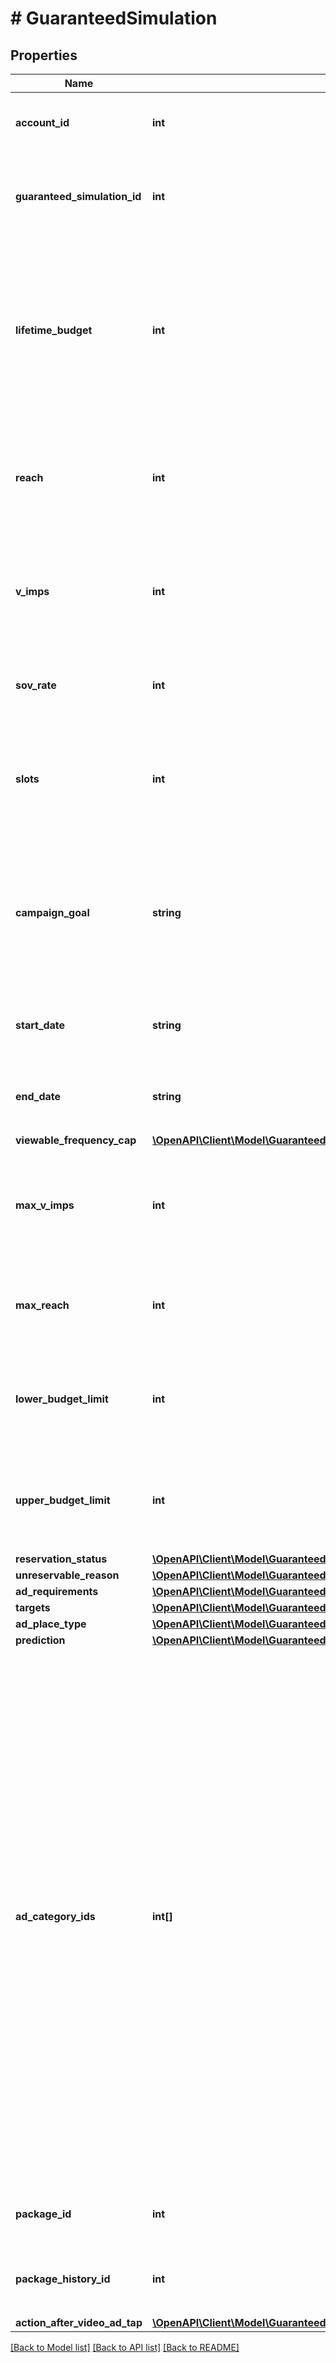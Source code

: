 # # GuaranteedSimulation

## Properties

Name | Type | Description | Notes
------------ | ------------- | ------------- | -------------
**account_id** | **int** | &lt;div lang&#x3D;\&quot;ja\&quot;&gt; アカウントIDです。&lt;br&gt; このフィールドは、リクエストの場合は必須です。 &lt;/div&gt; &lt;div lang&#x3D;\&quot;en\&quot;&gt; Account ID.&lt;br&gt; This field is required in requests. &lt;/div&gt; | [optional]
**guaranteed_simulation_id** | **int** | &lt;div lang&#x3D;\&quot;ja\&quot;&gt; シミュレーションIDです。&lt;br&gt; このフィールドは、レスポンスの際に返却されますが、リクエストの際には無視されます。 &lt;/div&gt; &lt;div lang&#x3D;\&quot;en\&quot;&gt; Simulation ID.&lt;br&gt; Although this field will be returned in the response, it will be ignored on input. &lt;/div&gt; | [optional]
**lifetime_budget** | **int** | &lt;div lang&#x3D;\&quot;ja\&quot;&gt; キャンペーンの通期予算額です。&lt;br&gt; ※この「通期予算」は、キャンペーンの全期間を通じて消費される予算を意味します。&lt;br&gt; ADD時、このフィールドは省略可能となります。&lt;br&gt; ※lifetimeBudget, reach, vImps, slotsは同時に設定することができません。 &lt;/div&gt; &lt;div lang&#x3D;\&quot;en\&quot;&gt; An amount of campaign&#39;s lifetime budget.&lt;br&gt; * \&quot;lifetime budget\&quot; means the total budget that is spent throughout the entire duration of the campaign.&lt;br&gt; This field is optional in ADD operation.&lt;br&gt; *lifetimeBudget, reach, vImps and slots cannot be set at the same time. &lt;/div&gt; | [optional]
**reach** | **int** | &lt;div lang&#x3D;\&quot;ja\&quot;&gt; リーチ数です。&lt;br&gt; ADD時、このフィールドは省略可能となります。&lt;br&gt; ※lifetimeBudget, reach, vImps, slotsは同時に設定することができません。 &lt;/div&gt; &lt;div lang&#x3D;\&quot;en\&quot;&gt; Number of reaches.&lt;br&gt; This field is optional in ADD operation.&lt;br&gt; *lifetimeBudget, reach, vImps and slots cannot be set at the same time. &lt;/div&gt; | [optional]
**v_imps** | **int** | &lt;div lang&#x3D;\&quot;ja\&quot;&gt; ビューアブルインプレッションです。&lt;br&gt; ADD時、このフィールドは省略可能となります。&lt;br&gt; ※lifetimeBudget, reach, vImps, slotsは同時に設定することができません。 &lt;/div&gt; &lt;div lang&#x3D;\&quot;en\&quot;&gt; Viewable impressions.&lt;br&gt; This field is optional in ADD operation.&lt;br&gt; *lifetimeBudget, reach, vImps and slots cannot be set at the same time. &lt;/div&gt; | [optional]
**sov_rate** | **int** | &lt;div lang&#x3D;\&quot;ja\&quot;&gt; SOV（1%〜100%）です。&lt;br&gt; ADD時、このフィールドは省略可能となります。 &lt;/div&gt; &lt;div lang&#x3D;\&quot;en\&quot;&gt; SOV (1% to 100%).&lt;br&gt; This field is optional in ADD operation. &lt;/div&gt; | [optional]
**slots** | **int** | &lt;div lang&#x3D;\&quot;ja\&quot;&gt; 購入枠数です。&lt;br&gt; ADD時、このフィールドは省略可能となります。&lt;br&gt; ※lifetimeBudget, reach, vImps, slotsは同時に設定することができません。 &lt;/div&gt; &lt;div lang&#x3D;\&quot;en\&quot;&gt; Number of buying slots.&lt;br&gt; This field is optional in ADD operation.&lt;br&gt; *lifetimeBudget, reach, vImps and slots cannot be set at the same time. &lt;/div&gt; | [optional]
**campaign_goal** | **string** | &lt;div lang&#x3D;\&quot;ja\&quot;&gt; キャンペーン目的です。&lt;br&gt; ADD時、このフィールドは必須となります。&lt;br&gt; ※指定可能な値は、AccountAuthorityServiceのGET操作で得られるAccountAuthorityのauthoritiesフィールドをご確認ください。&lt;br&gt; &lt;/div&gt; &lt;div lang&#x3D;\&quot;en\&quot;&gt; Campaign goal.&lt;br&gt; In ADD operation, this field will be required.&lt;br&gt; * Available values can be referred to authorities field of AccountAuthority object obtained by GET operation of AccountAuthorityService.&lt;br&gt; &lt;/div&gt; | [optional]
**start_date** | **string** | &lt;div lang&#x3D;\&quot;ja\&quot;&gt; 開始日です。&lt;br&gt; ADD時、このフィールドは必須となります。 &lt;/div&gt; &lt;div lang&#x3D;\&quot;en\&quot;&gt; Start date.&lt;br&gt; In ADD operation, this field will be required. &lt;/div&gt; Format: yyyyMMdd | [optional]
**end_date** | **string** | &lt;div lang&#x3D;\&quot;ja\&quot;&gt; 終了日です。&lt;br&gt; ADD時、このフィールドは必須となります。&lt;br&gt; &lt;/div&gt; &lt;div lang&#x3D;\&quot;en\&quot;&gt; End date.&lt;br&gt; In ADD operation, this field will be required.&lt;br&gt; &lt;/div&gt; Format: yyyyMMdd | [optional]
**viewable_frequency_cap** | [**\OpenAPI\Client\Model\GuaranteedSimulationServiceViewableFrequencyCap**](GuaranteedSimulationServiceViewableFrequencyCap.md) |  | [optional]
**max_v_imps** | **int** | &lt;div lang&#x3D;\&quot;ja\&quot;&gt; 最大ビューアブルインプレッション数です。&lt;br&gt; このフィールドは、レスポンスの際に返却されますが、リクエストの際には無視されます。 &lt;/div&gt; &lt;div lang&#x3D;\&quot;en\&quot;&gt; Maximum number of ad viewable impressions to same user.&lt;br&gt; Although this field will be returned in the response, it will be ignored on input. &lt;/div&gt; | [optional]
**max_reach** | **int** | &lt;div lang&#x3D;\&quot;ja\&quot;&gt; 最大リーチ数です。&lt;br&gt; このフィールドは、レスポンスの際に返却されますが、リクエストの際には無視されます。 &lt;/div&gt; &lt;div lang&#x3D;\&quot;en\&quot;&gt; Maximum number of reaches.&lt;br&gt; Although this field will be returned in the response, it will be ignored on input. &lt;/div&gt; | [optional]
**lower_budget_limit** | **int** | &lt;div lang&#x3D;\&quot;ja\&quot;&gt; 予約可能な下限通期予算です。&lt;br&gt; このフィールドは、レスポンスの際に返却されますが、リクエストの際には無視されます。 &lt;/div&gt; &lt;div lang&#x3D;\&quot;en\&quot;&gt; Minimum reservable lifetime budget.&lt;br&gt; Although this field will be returned in the response, it will be ignored on input. &lt;/div&gt; | [optional]
**upper_budget_limit** | **int** | &lt;div lang&#x3D;\&quot;ja\&quot;&gt; 予約可能な上限通期予算です。&lt;br&gt; このフィールドは、レスポンスの際に返却されますが、リクエストの際には無視されます。 &lt;/div&gt; &lt;div lang&#x3D;\&quot;en\&quot;&gt; Maximum reservable lifetime budget.&lt;br&gt; Although this field will be returned in the response, it will be ignored on input. &lt;/div&gt; | [optional]
**reservation_status** | [**\OpenAPI\Client\Model\GuaranteedSimulationServiceReservationStatus**](GuaranteedSimulationServiceReservationStatus.md) |  | [optional]
**unreservable_reason** | [**\OpenAPI\Client\Model\GuaranteedSimulationServiceUnreservableReason**](GuaranteedSimulationServiceUnreservableReason.md) |  | [optional]
**ad_requirements** | [**\OpenAPI\Client\Model\GuaranteedSimulationServiceAdRequirement[]**](GuaranteedSimulationServiceAdRequirement.md) |  | [optional]
**targets** | [**\OpenAPI\Client\Model\GuaranteedSimulationServiceAdGroupTarget[]**](GuaranteedSimulationServiceAdGroupTarget.md) |  | [optional]
**ad_place_type** | [**\OpenAPI\Client\Model\GuaranteedSimulationServiceAdPlaceType**](GuaranteedSimulationServiceAdPlaceType.md) |  | [optional]
**prediction** | [**\OpenAPI\Client\Model\GuaranteedSimulationServicePrediction**](GuaranteedSimulationServicePrediction.md) |  | [optional]
**ad_category_ids** | **int[]** | &lt;div lang&#x3D;\&quot;ja\&quot;&gt; 広告カテゴリーIDです。&lt;br&gt; 広告カテゴリーは、配信する広告内容に該当するものを正確に指定して下さい。内容に応じて広告掲載量が変わるため、正確なシミュレーション結果の算出に必要です。&lt;br&gt; 詳細は&lt;a href&#x3D;\&quot;https://ads-help.yahoo.co.jp/yahooads/guideline/articledetail?lan&#x3D;ja&amp;aid&#x3D;50308\&quot; target&#x3D;\&quot;_blank\&quot;&gt;ヘルプ&lt;/a&gt;を参照してください。&lt;br&gt; なお、ここで指定した広告カテゴリーと異なる広告が入稿された場合は、入稿した広告内容の修正が必要な旨をメールでご連絡します。&lt;br&gt; ※指定した広告カテゴリーと広告タイプの組み合わせによっては、予約のキャンセルが必要な場合があります。その場合はキャンセル料が発生します。&lt;br&gt; 指定可能な値は、GuaranteedSimulationService/getAdCategoryで取得されるGuaranteedSimulationServiceAdCategoryオブジェクトのadCategoryIdフィールドをご参照ください。&lt;br&gt; ADD時、このフィールドは省略可能となります。 &lt;/div&gt; &lt;div lang&#x3D;\&quot;en\&quot;&gt; Ad category ID.&lt;br&gt; To get an accurate simulated result, specify the restricted contents correctly. The ad volume depends on the contents.&lt;br&gt; &lt;a href&#x3D;\&quot;https://ads-help.yahoo.co.jp/yahooads/guideline/articledetail?lan&#x3D;en&amp;aid&#x3D;28259\&quot; target&#x3D;\&quot;_blank\&quot;&gt;Learn more&lt;/a&gt;&lt;br&gt; If you add ads that have a content different from the one you specified, you will receive an email to fix them.&lt;br&gt; You may need to cancel your ad depending on the combination of content and ad type you specified. Pay a cancellation fee in that case.&lt;br&gt; Available values can be referred to adCategoryId field of GuaranteedSimulationServiceAdCategory object obtained by getAdCategory operation of GuaranteedSimulationService.&lt;br&gt; This field is optional in ADD operation. &lt;/div&gt; | [optional]
**package_id** | **int** | &lt;div lang&#x3D;\&quot;ja\&quot;&gt; 商品IDです。&lt;br&gt; ADD時、このフィールドは省略可能となります。 &lt;/div&gt; &lt;div lang&#x3D;\&quot;en\&quot;&gt; Package ID.&lt;br&gt; This field is optional in ADD operation. &lt;/div&gt; | [optional]
**package_history_id** | **int** | &lt;div lang&#x3D;\&quot;ja\&quot;&gt; 商品履歴IDです。&lt;br&gt; ADD時、このフィールドは省略可能となります。 &lt;/div&gt; &lt;div lang&#x3D;\&quot;en\&quot;&gt; Package history ID.&lt;br&gt; This field is optional in ADD operation. &lt;/div&gt; | [optional]
**action_after_video_ad_tap** | [**\OpenAPI\Client\Model\GuaranteedSimulationServiceActionAfterVideoAdTap**](GuaranteedSimulationServiceActionAfterVideoAdTap.md) |  | [optional]

[[Back to Model list]](../../README.md#models) [[Back to API list]](../../README.md#endpoints) [[Back to README]](../../README.md)
